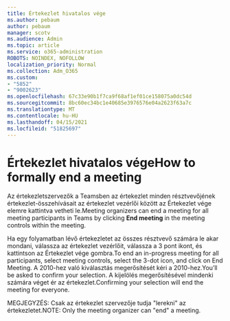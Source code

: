```yaml
---
title: Értekezlet hivatalos vége
ms.author: pebaum
author: pebaum
manager: scotv
ms.audience: Admin
ms.topic: article
ms.service: o365-administration
ROBOTS: NOINDEX, NOFOLLOW
localization_priority: Normal
ms.collection: Adm_O365
ms.custom:
- "5852"
- "9002623"
ms.openlocfilehash: 67c33e90b1f7ca9f68af1ef01ce158075a0dc54d
ms.sourcegitcommit: 8bc60ec34bc1e40685e3976576e04a2623f63a7c
ms.translationtype: MT
ms.contentlocale: hu-HU
ms.lasthandoff: 04/15/2021
ms.locfileid: "51825697"
---
```

# <a name="how-to-formally-end-a-meeting"></a><span data-ttu-id="14b87-102">Értekezlet hivatalos vége</span><span class="sxs-lookup"><span data-stu-id="14b87-102">How to formally end a meeting</span></span>

<span data-ttu-id="14b87-103">Az értekezletszervezők a Teamsben az értekezlet  minden résztvevőjének értekezlet-összehívásait az értekezlet vezérlői között az Értekezlet vége elemre kattintva vetheti le.</span><span class="sxs-lookup"><span data-stu-id="14b87-103">Meeting organizers can end a meeting for all meeting participants in Teams by clicking **End meeting** in the meeting controls within the meeting.</span></span>  

<span data-ttu-id="14b87-104">Ha egy folyamatban lévő értekezletet az összes résztvevő számára le akar mondani, válassza az értekezlet vezérlőit, válassza a 3 pont ikont, és kattintson az Értekezlet vége gombra.</span><span class="sxs-lookup"><span data-stu-id="14b87-104">To end an in-progress meeting for all participants, select meeting controls, select the 3-dot icon, and click on End Meeting.</span></span> <span data-ttu-id="14b87-105">A 2010-hez való kiválasztás megerősítését kéri a 2010-hez.</span><span class="sxs-lookup"><span data-stu-id="14b87-105">You’ll be asked to confirm your selection.</span></span> <span data-ttu-id="14b87-106">A kijelölés megerősítésével mindenki számára véget ér az értekezlet.</span><span class="sxs-lookup"><span data-stu-id="14b87-106">Confirming your selection will end the meeting for everyone.</span></span>

<span data-ttu-id="14b87-107">MEGJEGYZÉS: Csak az értekezlet szervezője tudja "lerekni" az értekezletet.</span><span class="sxs-lookup"><span data-stu-id="14b87-107">NOTE: Only the meeting organizer can "end" a meeting.</span></span>